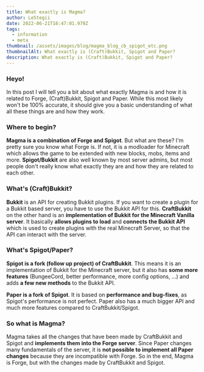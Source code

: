 ```yaml
---
title: What exactly is Magma?
author: LeStegii
date: 2022-06-21T16:47:01.970Z
tags:
  - information
  - meta
thumbnail: /assets/images/blog/magma_blog_cb_spigot_etc.png
thumbnailAlt: What exactly is (Craft)Bukkit, Spigot and Paper?
description: What exactly is (Craft)Bukkit, Spigot and Paper?
---
```

### Heyo!

In this post I will tell you a bit about what exactly Magma is and how it is related to Forge, (Craft)Bukkit, Spigot and Paper. While this most likely won't be 100% accurate, it should give you a basic understanding of what all these things are and how they work.

### Where to begin?

**Magma is a combination of Forge and Spigot**. But what are these? I'm pretty sure you know what Forge is. If not, it is a modloader for Minecraft which allows the game to be extended with new blocks, mobs, items and more. **Spigot/Bukkit** are also well known by most server admins, but most people don't really know what exactly they are and how they are related to each other.

### What's (Craft)Bukkit?

**Bukkit** is an API for creating Bukkit plugins. If you want to create a plugin for a Bukkit based server, you have to use the Bukkit API for this. 
**CraftBukkit** on the other hand is an **implementation of Bukkit for the Minecraft Vanilla server**. It basically **allows plugins to load** and **connects the Bukkit API** which is used to create plugins with the real Minecraft Server, so that the API can interact with the server.

### What's Spigot/Paper?

**Spigot is a fork (follow up project) of CraftBukkit**. This means it is an implementation of Bukkit for the Minecraft server, but it also has **some more features** (BungeeCord, better performance, more config options, ...) and adds **a few new methods** to the Bukkit API.

**Paper is a fork of Spigot**. It is based on **performance and bug-fixes**, as Spigot's performance is not perfect. Paper also has a much bigger API and much more features compared to CraftBukkit/Spigot.

### So what is Magma?

Magma takes all the changes that have been made by CraftBukkit and Spigot and **implements them into the Forge server**. Since Paper changes many fundamentals of the server, it is **not possible to implement all Paper changes** because they are incompatible with Forge. So in the end, Magma is Forge, but with the changes made by CraftBukkit and Spigot.